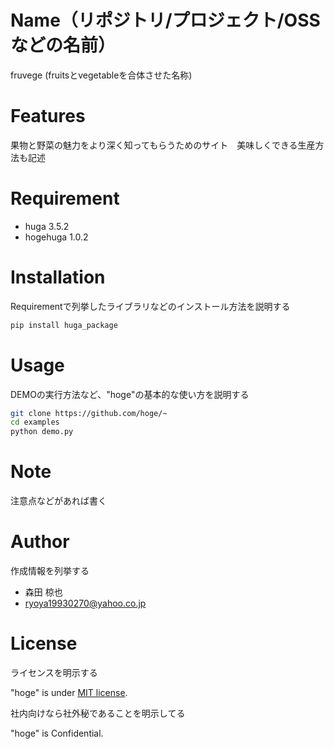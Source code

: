 
# Name（リポジトリ/プロジェクト/OSSなどの名前）

fruvege (fruitsとvegetableを合体させた名称)

# Features
 
果物と野菜の魅力をより深く知ってもらうためのサイト　美味しくできる生産方法も記述

# Requirement



* huga 3.5.2
* hogehuga 1.0.2

# Installation

Requirementで列挙したライブラリなどのインストール方法を説明する

```bash
pip install huga_package
```

# Usage

DEMOの実行方法など、"hoge"の基本的な使い方を説明する

```bash
git clone https://github.com/hoge/~
cd examples
python demo.py
```

# Note

注意点などがあれば書く

# Author

作成情報を列挙する

* 森田 椋也
* ryoya19930270@yahoo.co.jp

# License
ライセンスを明示する

"hoge" is under [MIT license](https://en.wikipedia.org/wiki/MIT_License).

社内向けなら社外秘であることを明示してる

"hoge" is Confidential.